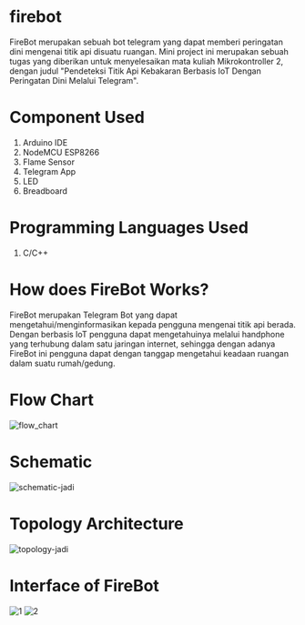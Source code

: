 # firebot
FireBot merupakan sebuah bot telegram yang dapat memberi peringatan dini mengenai titik api disuatu ruangan. Mini project ini merupakan sebuah tugas yang diberikan untuk menyelesaikan mata kuliah Mikrokontroller 2, dengan judul "Pendeteksi Titik Api Kebakaran Berbasis IoT Dengan Peringatan Dini Melalui Telegram".

# Component Used
1.  Arduino IDE
2.  NodeMCU ESP8266
3.  Flame Sensor
4.  Telegram App
5.  LED
6.  Breadboard

# Programming Languages Used
1. C/C++

# How does FireBot Works?
FireBot merupakan Telegram Bot yang dapat mengetahui/menginformasikan kepada pengguna mengenai titik api berada. Dengan berbasis IoT pengguna dapat mengetahuinya melalui handphone yang terhubung dalam satu jaringan internet, sehingga dengan adanya FireBot ini pengguna dapat dengan tanggap mengetahui keadaan ruangan dalam suatu rumah/gedung.

# Flow Chart
![flow_chart](https://user-images.githubusercontent.com/65294264/127246437-b46510d3-9256-4ac7-a113-7852b8488d36.png)

# Schematic
![schematic-jadi](https://user-images.githubusercontent.com/65294264/129502318-41534aa7-87ae-49ca-b6e5-1f7f9250840f.png)


# Topology Architecture
![topology-jadi](https://user-images.githubusercontent.com/65294264/129502333-ac5c3314-e9b0-4877-b9d4-4f124061534a.png)


# Interface of FireBot
![1](https://user-images.githubusercontent.com/65294264/127282070-7103cee8-c4ec-4a75-bffe-9a4a7e7ebf6a.png)
![2](https://user-images.githubusercontent.com/65294264/127282082-5e3f4af1-ffc9-498c-945d-1fc3ccdfebe0.png)
